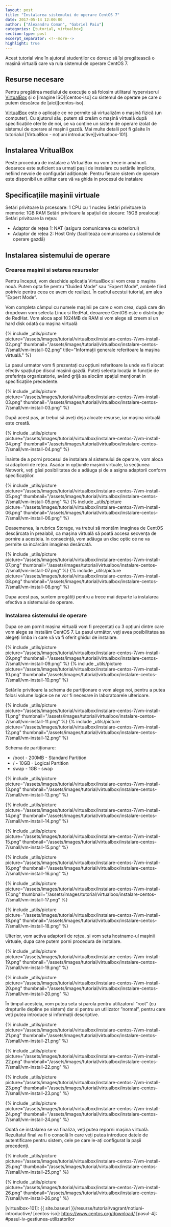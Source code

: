 ```yaml
---
layout: post
title: "Instalarea sistemului de operare CentOS 7"
date: 2017-05-14 12:00:00
author: ["Alexandru Coman", "Gabriel Paiu"]
categories: [tutorial, virtualbox]
section-type: post
excerpt_separator: <!--more-->
highlight: true
---
```


Acest tutorial vine în ajutorul studenților ce doresc să își pregătească o mașină virtuală care va rula sistemul de operare CentOS 7.

<!--more-->

## Resurse necesare

Pentru pregătirea mediului de execuție o să folosim utilitarul  hypervisorul [VirtualBox] și o [imagine ISO][centos-iso] cu sistemul de operare pe care o putem descărca de [aici][centos-iso].

[VirtualBox] este o aplicație ce ne permite să virtualizăm o mașină fizică (un computer). Cu ajutorul său, putem să creăm o mașină virtuală după specificațiile oferite de noi, ce va conține un sistem de operare izolat de sistemul de operare al mașinii gazdă. Mai multe detalii pot fi găsite în tutorialul [VirtualBox - noțiuni introductive][virtualbox-101].

## Instalarea VritualBox

Peste procedura de instalare a VirtualBox nu vom trece in amănunt. deoarece este suficient sa urmați pașii de instalare cu setările implicite, nefiind nevoie de configurări adiționale. Pentru fiecare sistem de operare este disponibil un utilitar care vă va ghida in procesul de instalare

## Specificațiile mașinii virtuale

Setări privitoare la prcesoare: 1 CPU cu 1 nucleu
Setări privitoare la memorie: 1GB RAM
Setări privitoare la spațiul de stocare: 15GB prealocați
Setări privitoare la rețea:
- Adaptor de rețea 1: NAT (asigura comunicarea cu exteriorul)
- Adaptor de rețea 2: Host Only (faciliteaza comunicarea cu sistemul de operare gazdă)

## Instalarea sistemului de operare

### Crearea mașinii si setarea resurselor

Pentru început, vom deschide aplicația VirtualBox si vom crea o mașina nouă. Putem opta fie pentru ”Guided Mode” sau ”Expert Mode”, ambele fiind potrivie pentru ceea ce avem de realizat. În cadrul acestui tutorial, am ales ”Expert Mode”.

Vom completa câmpul cu numele mașinii pe care o vom crea, după care din dropdown vom selecta Linux si RedHat, deoarece CentOS este o distribuție de RedHat. Vom aloca apoi 1024MB de RAM si vom alege să creem si un hard disk odată cu mașina virtuală

{% include _utils/picture 
    picture="/assets/images/tutorial/virtualbox/instalare-centos-7/vm-install-02.png"
    thumbnail="/assets/images/tutorial/virtualbox/instalare-centos-7/small/vm-install-02.png"
    title="Informații generale referitoare la mașina virtuală."
%}


La pasul urmator vom fi prezentați cu opțiuni referitoare la unde va fi alocat efectiv spațiul pe discul mașinii gazdă. Puteți selecta locația in funcție de preferința organizatorie, având grijă sa alocăm spațiul menționat in specificațiile precedente.

{% include _utils/picture
    picture="/assets/images/tutorial/virtualbox/instalare-centos-7/vm-install-03.png"
    thumbnail="/assets/images/tutorial/virtualbox/instalare-centos-7/small/vm-install-03.png"
%}

După acest pas, ar trebui să aveți deja alocate resurse, iar mașina virtuală este creată.

{% include _utils/picture
    picture="/assets/images/tutorial/virtualbox/instalare-centos-7/vm-install-04.png"
    thumbnail="/assets/images/tutorial/virtualbox/instalare-centos-7/small/vm-install-04.png"
%}

Înainte de a porni procesul de instalare al sistemului de operare, vom aloca si adaptorii de rețea. Asadar in opțiunile mașinii virtuale, la secțiunea Network, veți găsi posibilitatea de a adăuga și de a asigna adaptorii conform specificațiilor.

{% include _utils/picture
    picture="/assets/images/tutorial/virtualbox/instalare-centos-7/vm-install-05.png"
    thumbnail="/assets/images/tutorial/virtualbox/instalare-centos-7/small/vm-install-05.png"
%}
{% include _utils/picture
    picture="/assets/images/tutorial/virtualbox/instalare-centos-7/vm-install-06.png"
    thumbnail="/assets/images/tutorial/virtualbox/instalare-centos-7/small/vm-install-06.png"
%}

Deasemenea, la rubrica Storage, va trebui să montăm imaginea de CentOS descărcata în prealabil, ca mașina virtuală să poată accesa secvența de pornire a acesteia. In consecință, vom adăuga un disc optic ce ne va permite sa incărcăm imaginea desărcată.

{% include _utils/picture
    picture="/assets/images/tutorial/virtualbox/instalare-centos-7/vm-install-07.png"
    thumbnail="/assets/images/tutorial/virtualbox/instalare-centos-7/small/vm-install-07.png"
%}
{% include _utils/picture
    picture="/assets/images/tutorial/virtualbox/instalare-centos-7/vm-install-08.png"
    thumbnail="/assets/images/tutorial/virtualbox/instalare-centos-7/small/vm-install-08.png"
%}

Dupa acest pas, suntem pregătiți pentru a trece mai departe la instalarea efectiva a sistemului de operare.

### Instalarea sistemului de operare

Dupa ce am pornit mașina virtuală vom fi prezentați cu 3 opțiuni dintre care vom alege sa instalăm CentOS 7. La pasul următor, veți avea posibilitatea sa alegeți limba in care vă va fi oferit ghidul de instalare.

{% include _utils/picture
    picture="/assets/images/tutorial/virtualbox/instalare-centos-7/vm-install-09.png"
    thumbnail="/assets/images/tutorial/virtualbox/instalare-centos-7/small/vm-install-09.png"
%}
{% include _utils/picture
    picture="/assets/images/tutorial/virtualbox/instalare-centos-7/vm-install-10.png"
    thumbnail="/assets/images/tutorial/virtualbox/instalare-centos-7/small/vm-install-10.png"
%}

Setările privitoare la schema de partiționare o vom alege noi, pentru a putea folosi volume logice ce ne vor fi necesare în laboratoarele ulterioare.

{% include _utils/picture
    picture="/assets/images/tutorial/virtualbox/instalare-centos-7/vm-install-11.png"
    thumbnail="/assets/images/tutorial/virtualbox/instalare-centos-7/small/vm-install-11.png"
%}
{% include _utils/picture
    picture="/assets/images/tutorial/virtualbox/instalare-centos-7/vm-install-12.png"
    thumbnail="/assets/images/tutorial/virtualbox/instalare-centos-7/small/vm-install-12.png"
%}

Schema de partiționare:
- /boot - 200MB - Standard Partition
- / - 10GB - Logical Partition
- swap - 1GB - swap

{% include _utils/picture
    picture="/assets/images/tutorial/virtualbox/instalare-centos-7/vm-install-13.png"
    thumbnail="/assets/images/tutorial/virtualbox/instalare-centos-7/small/vm-install-13.png"
%}

{% include _utils/picture
    picture="/assets/images/tutorial/virtualbox/instalare-centos-7/vm-install-14.png"
    thumbnail="/assets/images/tutorial/virtualbox/instalare-centos-7/small/vm-install-14.png"
%}

{% include _utils/picture
    picture="/assets/images/tutorial/virtualbox/instalare-centos-7/vm-install-15.png"
    thumbnail="/assets/images/tutorial/virtualbox/instalare-centos-7/small/vm-install-15.png"
%}

{% include _utils/picture
    picture="/assets/images/tutorial/virtualbox/instalare-centos-7/vm-install-16.png"
    thumbnail="/assets/images/tutorial/virtualbox/instalare-centos-7/small/vm-install-16.png"
%}

{% include _utils/picture
    picture="/assets/images/tutorial/virtualbox/instalare-centos-7/vm-install-17.png"
    thumbnail="/assets/images/tutorial/virtualbox/instalare-centos-7/small/vm-install-17.png"
%}

{% include _utils/picture
    picture="/assets/images/tutorial/virtualbox/instalare-centos-7/vm-install-18.png"
    thumbnail="/assets/images/tutorial/virtualbox/instalare-centos-7/small/vm-install-18.png"
%}

Ulterior, vom activa adaptorii de rețea, și vom seta hostname-ul mașinii virtuale, dupa care putem porni procedura de instalare.

{% include _utils/picture
    picture="/assets/images/tutorial/virtualbox/instalare-centos-7/vm-install-19.png"
    thumbnail="/assets/images/tutorial/virtualbox/instalare-centos-7/small/vm-install-19.png"
%}

{% include _utils/picture
    picture="/assets/images/tutorial/virtualbox/instalare-centos-7/vm-install-20.png"
    thumbnail="/assets/images/tutorial/virtualbox/instalare-centos-7/small/vm-install-20.png"
%}

În timpul acesteia, vom putea seta si parola pentru utilizatorul ”root” (cu drepturile depline pe sistem) dar si pentru un utilizator ”normal”, pentru care veți putea introduce si informații descriptive.

{% include _utils/picture
    picture="/assets/images/tutorial/virtualbox/instalare-centos-7/vm-install-21.png"
    thumbnail="/assets/images/tutorial/virtualbox/instalare-centos-7/small/vm-install-21.png"
%}

{% include _utils/picture
    picture="/assets/images/tutorial/virtualbox/instalare-centos-7/vm-install-22.png"
    thumbnail="/assets/images/tutorial/virtualbox/instalare-centos-7/small/vm-install-22.png"
%}

{% include _utils/picture
    picture="/assets/images/tutorial/virtualbox/instalare-centos-7/vm-install-23.png"
    thumbnail="/assets/images/tutorial/virtualbox/instalare-centos-7/small/vm-install-23.png"
%}

{% include _utils/picture
    picture="/assets/images/tutorial/virtualbox/instalare-centos-7/vm-install-24.png"
    thumbnail="/assets/images/tutorial/virtualbox/instalare-centos-7/small/vm-install-24.png"
%}

Odată ce instalarea se va finaliza, veți putea reporni mașina virtuală. Rezultatul final va fi o consolă în care veți putea introduce datele de autentificare pentru sistem, cele pe care le-ați configurat la pașii precedenți.

{% include _utils/picture
    picture="/assets/images/tutorial/virtualbox/instalare-centos-7/vm-install-25.png"
    thumbnail="/assets/images/tutorial/virtualbox/instalare-centos-7/small/vm-install-25.png"
%}

{% include _utils/picture
    picture="/assets/images/tutorial/virtualbox/instalare-centos-7/vm-install-26.png"
    thumbnail="/assets/images/tutorial/virtualbox/instalare-centos-7/small/vm-install-26.png"
%}

[VirtualBox]: https://www.virtualbox.org/
[virtualbox-101]: {{ site.baseurl }}/resurse/tutorial/vagrant/notiuni-introductive/
[centos-iso]: https://www.centos.org/download/
[pasul-4]: #pasul-iv-gestiunea-utilizatorilor
